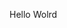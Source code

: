 Hello Wolrd














































































































































































































































































































































































































































































































































































































































































































































































































































































































































































































































































































































































































































































































































































































































































































































































































































































































































































































































































































































































































































































































































































































































































































































































































































































































































































































































































































































































































































































































































































































































































































































































































































































































































































































































































































































































































































































































































































































































































































































































































































































































































































































































































































































































































































































































































































































































































































































































































































































































































































































































































































































































































































































































































































































































































































































































































































































































































